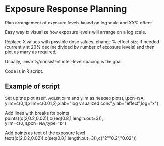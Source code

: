 # Exposure Response Planning
Plan arrangement of exposure levels based on log scale and XX% effect.

Easy way to visualize how exposure levels will arrange on a log scale.

Replace X values with possible dose values, change % effect size if needed (currently at 20% decline divided by number of exposure levels) and then plot as many as required.

Usually, linearity/consistent inter-level spacing is the goal.

Code is in R script.



## Example of script ##
Set up the plot itself.  Adjust xlim and ylim as needed
plot(1,1,pch=NA, ylim=c(0,1),xlim=c(0.01,2),xlab="log visualized conc",ylab="effect",log="x") 

Add lines with breaks for points
points((c(2,0.2,0.02)),c(seq(0.8,1,length.out=3)), ylim=c(0,1),pch=NA,type="b")

Add points as text of the exposure level
text((c(2,0.2,0.02)),c(seq(0.8,1,length.out=3)),c("2","0.2","0.02"))
